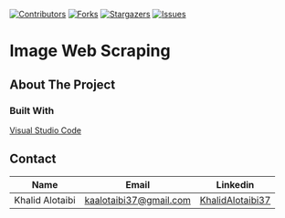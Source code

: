 [![Contributors][contributors-shield]][contributors-url]
[![Forks][forks-shield]][forks-url]
[![Stargazers][stars-shield]][stars-url]
[![Issues][issues-shield]][issues-url]


<!-- PROJECT TITLE  -->
<h1 align="left">Image Web Scraping</h1>


<!-- ABOUT THE PROJECT -->
## About The Project



<!-- Bulit with -->
### Built With
[Visual Studio Code](https://code.visualstudio.com/)


## Contact 
|          Name         |           Email                 |                        Linkedin                              |
|:---------------------:|:-------------------------------:|:------------------------------------------------------------:|
|    Khalid Alotaibi    | <kaalotaibi37@gmail.com>        | [KhalidAlotaibi37](https://linkedin.com/in/khalidalotaibi37) |


<!-- MARKDOWN LINKS -->
[contributors-shield]: https://img.shields.io/github/contributors/Kaalotaibi37/image-web-scraping.svg?style=flat-square
[contributors-url]: https://github.com/Kaalotaibi37/image-web-scraping/graphs/contributors
[forks-shield]: https://img.shields.io/github/forks/Kaalotaibi37/image-web-scraping.svg?style=flat-square
[forks-url]: https://github.com/Kaalotaibi37/image-web-scraping/network/members
[stars-shield]: https://img.shields.io/github/stars/Kaalotaibi37/image-web-scraping.svg?style=flat-square
[stars-url]: https://github.com/Kaalotaibi37/image-web-scraping/stargazers
[issues-shield]: https://img.shields.io/github/issues/Kaalotaibi37/image-web-scraping.svg?style=flat-square
[issues-url]: https://github.com/Kaalotaibi37/image-web-scraping/issues
